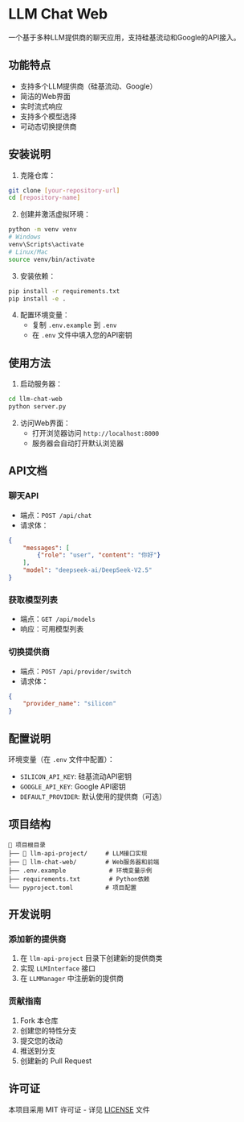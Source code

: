 # LLM Chat Web

一个基于多种LLM提供商的聊天应用，支持硅基流动和Google的API接入。

## 功能特点

- 支持多个LLM提供商（硅基流动、Google）
- 简洁的Web界面
- 实时流式响应
- 支持多个模型选择
- 可动态切换提供商

## 安装说明

1. 克隆仓库：
```bash
git clone [your-repository-url]
cd [repository-name]
```

2. 创建并激活虚拟环境：
```bash
python -m venv venv
# Windows
venv\Scripts\activate
# Linux/Mac
source venv/bin/activate
```

3. 安装依赖：
```bash
pip install -r requirements.txt
pip install -e .
```

4. 配置环境变量：
   - 复制 `.env.example` 到 `.env`
   - 在 `.env` 文件中填入您的API密钥

## 使用方法

1. 启动服务器：
```bash
cd llm-chat-web
python server.py
```

2. 访问Web界面：
   - 打开浏览器访问 `http://localhost:8000`
   - 服务器会自动打开默认浏览器

## API文档

### 聊天API
- 端点：`POST /api/chat`
- 请求体：
```json
{
    "messages": [
        {"role": "user", "content": "你好"}
    ],
    "model": "deepseek-ai/DeepSeek-V2.5"
}
```

### 获取模型列表
- 端点：`GET /api/models`
- 响应：可用模型列表

### 切换提供商
- 端点：`POST /api/provider/switch`
- 请求体：
```json
{
    "provider_name": "silicon"
}
```

## 配置说明

环境变量（在 `.env` 文件中配置）：
- `SILICON_API_KEY`: 硅基流动API密钥
- `GOOGLE_API_KEY`: Google API密钥
- `DEFAULT_PROVIDER`: 默认使用的提供商（可选）

## 项目结构

```
📁 项目根目录
├── 📁 llm-api-project/     # LLM接口实现
├── 📁 llm-chat-web/        # Web服务器和前端
├── .env.example            # 环境变量示例
├── requirements.txt        # Python依赖
└── pyproject.toml         # 项目配置
```

## 开发说明

### 添加新的提供商

1. 在 `llm-api-project` 目录下创建新的提供商类
2. 实现 `LLMInterface` 接口
3. 在 `LLMManager` 中注册新的提供商

### 贡献指南

1. Fork 本仓库
2. 创建您的特性分支
3. 提交您的改动
4. 推送到分支
5. 创建新的 Pull Request

## 许可证

本项目采用 MIT 许可证 - 详见 [LICENSE](LICENSE) 文件 